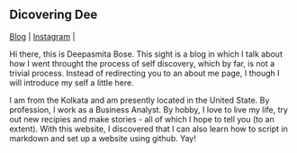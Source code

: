 ## Dicovering Dee

[Blog](./blog.md) | [Instagram](https://preprod.instagram.com/discovering_dee/) |

Hi there, this is Deepasmita Bose.  This sight is a blog in which I talk about how I went throught the process of self discovery, which by far, is not a trivial process.  Instead of redirecting you to an about me page, I though I will introduce my self a little here.

I am from the Kolkata and am presently located in the United State.  By profession, I work as a Business Analyst.  By hobby, I love to live my life, try out new recipies and make stories - all of which I hope to tell you (to an extent).  With this website, I discovered that I can also learn how to script in markdown and set up a website using github.  Yay!
